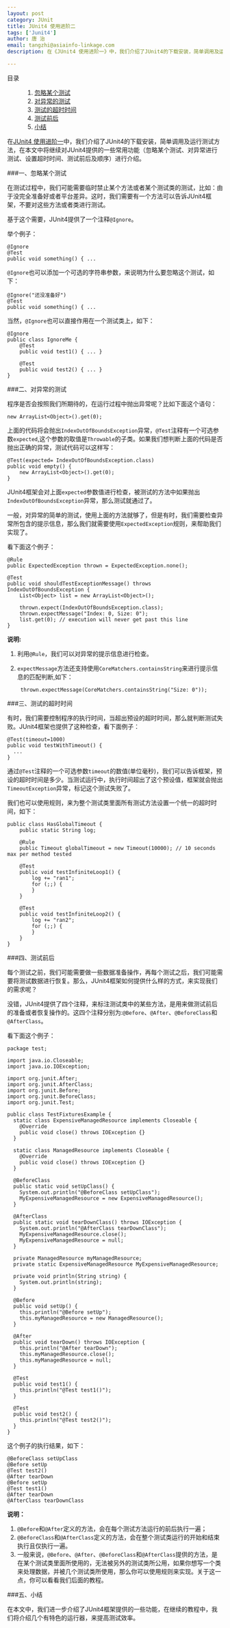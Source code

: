 ```yaml
---
layout: post
category: JUnit
title: JUnit4 使用进阶二
tags: ['Junit4']
author: 唐 治
email: tangzhi@asiainfo-linkage.com
description: 在《JUnit4 使用进阶一》中，我们介绍了JUnit4的下载安装，简单调用及运行测试方法，在本文中将继续对JUnit4提供的一些常用功能（忽略某个测试、对异常进行测试、设置超时时间、测试前后及顺序）进行介绍。

---
```


<div class="code fl">
    <dl>
    <dt>目录</dt>
    <dd>
    <ol>
        <li><a href="#1">忽略某个测试</a></li>
        <li><a href="#2">对异常的测试</a></li>
        <li><a href="#3">测试的超时时间</a></li>
        <li><a href="#4">测试前后</a></li>
        <li><a href="#5">小结</a></li>
    </ol>
    </dd>
    </dl>
</div>

在[JUnit4 使用进阶一]中，我们介绍了JUnit4的下载安装，简单调用及运行测试方法，在本文中将继续对JUnit4提供的一些常用功能（忽略某个测试、对异常进行测试、设置超时时间、测试前后及顺序）进行介绍。

[JUnit4 使用进阶一]: junit-usage-1.html

###<a name="1"></a>一、忽略某个测试

在测试过程中，我们可能需要临时禁止某个方法或者某个测试类的测试，比如：由于没完全准备好或者平台差异。这时，我们需要有一个方法可以告诉JUnit4框架，不要对这些方法或者类进行测试。

基于这个需要，JUnit4提供了一个注释`@Ignore`。

举个例子：

	@Ignore 
	@Test 
	public void something() { ...
	
`@Ignore`也可以添加一个可选的字符串参数，来说明为什么要忽略这个测试，如下：

	@Ignore("还没准备好") 
	@Test 
	public void something() { ...

当然，`@Ignore`也可以直接作用在一个测试类上，如下：

	@Ignore 
	public class IgnoreMe {
		@Test 
		public void test1() { ... }
		
		@Test 
		public void test2() { ... }
	}


###<a name="2"></a>二、对异常的测试

程序是否会按照我们所期待的，在运行过程中抛出异常呢？比如下面这个语句：

	new ArrayList<Object>().get(0);
	
上面的代码将会抛出`IndexOutOfBoundsException`异常，`@Test`注释有一个可选参数`expected`,这个参数的取值是`Throwable`的子类。如果我们想判断上面的代码是否抛出正确的异常，测试代码可以这样写：

    @Test(expected= IndexOutOfBoundsException.class) 
    public void empty() { 
    	new ArrayList<Object>().get(0); 
    }

JUnit4框架会对上面`expected`参数值进行检查，被测试的方法中如果抛出`IndexOutOfBoundsException`异常，那么测试就通过了。

一般，对异常的简单的测试，使用上面的方法就够了，但是有时，我们需要检查异常所包含的提示信息，那么我们就需要使用`ExpectedException`规则，来帮助我们实现了。

看下面这个例子：

    @Rule
    public ExpectedException thrown = ExpectedException.none();

    @Test
    public void shouldTestExceptionMessage() throws IndexOutOfBoundsException {
        List<Object> list = new ArrayList<Object>();

        thrown.expect(IndexOutOfBoundsException.class);
        thrown.expectMessage("Index: 0, Size: 0");
        list.get(0); // execution will never get past this line
    }
  
**说明:**  

1. 利用`@Rule`，我们可以对异常的提示信息进行检查。
1. `expectMessage`方法还支持使用`CoreMatchers.containsString`来进行提示信息的匹配判断,如下：

		thrown.expectMessage(CoreMatchers.containsString("Size: 0"));


###<a name="3"></a>三、测试的超时时间

有时，我们需要控制程序的执行时间，当超出预设的超时时间，那么就判断测试失败。JUnit4框架也提供了这种检查，看下面例子：

    @Test(timeout=1000)
    public void testWithTimeout() {
      ...
    }

通过`@Test`注释的一个可选参数`timeout`的数值(单位毫秒)，我们可以告诉框架，预设的超时时间是多少。当测试运行中，执行时间超出了这个预设值，框架就会抛出`TimeoutException`异常，标记这个测试失败了。

我们也可以使用规则，来为整个测试类里面所有测试方法设置一个统一的超时时间，如下：

    public class HasGlobalTimeout {
        public static String log;
    
        @Rule
        public Timeout globalTimeout = new Timeout(10000); // 10 seconds max per method tested
    
        @Test
        public void testInfiniteLoop1() {
            log += "ran1";
            for (;;) {
            }
        }
    
        @Test
        public void testInfiniteLoop2() {
            log += "ran2";
            for (;;) {
            }
        }
    }


###<a name="4"></a>四、测试前后

每个测试之前，我们可能需要做一些数据准备操作，再每个测试之后，我们可能需要将测试数据进行恢复。那么，JUnit4框架如何提供什么样的方式，来实现我们的需求呢？

没错，JUnit4提供了四个注释，来标注测试类中的某些方法，是用来做测试前后的准备或者恢复操作的。这四个注释分别为:`@Before`、`@After`、`@BeforeClass`和`@AfterClass`。

看下面这个例子：


    package test;
    
    import java.io.Closeable;
    import java.io.IOException;
    
    import org.junit.After;
    import org.junit.AfterClass;
    import org.junit.Before;
    import org.junit.BeforeClass;
    import org.junit.Test;
    
    public class TestFixturesExample {
      static class ExpensiveManagedResource implements Closeable {
        @Override
        public void close() throws IOException {}
      }
    
      static class ManagedResource implements Closeable {
        @Override
        public void close() throws IOException {}
      }
    
      @BeforeClass
      public static void setUpClass() {
        System.out.println("@BeforeClass setUpClass");
        MyExpensiveManagedResource = new ExpensiveManagedResource();
      }
    
      @AfterClass
      public static void tearDownClass() throws IOException {
        System.out.println("@AfterClass tearDownClass");
        MyExpensiveManagedResource.close();
        MyExpensiveManagedResource = null;
      }
    
      private ManagedResource myManagedResource;
      private static ExpensiveManagedResource MyExpensiveManagedResource;
    
      private void println(String string) {
        System.out.println(string);
      }
    
      @Before
      public void setUp() {
        this.println("@Before setUp");
        this.myManagedResource = new ManagedResource();
      }
    
      @After
      public void tearDown() throws IOException {
        this.println("@After tearDown");
        this.myManagedResource.close();
        this.myManagedResource = null;
      }
    
      @Test
      public void test1() {
        this.println("@Test test1()");
      }
    
      @Test
      public void test2() {
        this.println("@Test test2()");
      }
    }


这个例子的执行结果，如下：


    @BeforeClass setUpClass
    @Before setUp
    @Test test2()
    @After tearDown
    @Before setUp
    @Test test1()
    @After tearDown
    @AfterClass tearDownClass


**说明：**

1. `@Before`和`@After`定义的方法，会在每个测试方法运行的前后执行一遍；
2. `@BeforeClass`和`@AfterClass`定义的方法，会在整个测试类运行的开始和结束执行且仅执行一遍。
3. 一般来说，`@Before`、`@After`、`@BeforeClass`和`@AfterClass`提供的方法，是在某个测试类里面所使用的，无法被另外的测试类所公用，如果你想写一个类来处理数据，并被几个测试类所使用，那么你可以使用规则来实现。关于这一点，你可以看看我们后面的教程。


###<a name="5"></a>五、小结

在本文中，我们进一步介绍了JUnit4框架提供的一些功能，在继续的教程中，我们将介绍几个有特色的运行器，来提高测试效率。

